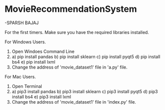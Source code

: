 # MovieRecommendationSystem
-SPARSH BAJAJ

For the first timers.
Make sure you have the required libraries installed.

For Windows Users.
1. Open Windoes Command Line
2. a) pip install pandas
   b) pip install sklearn
   c) pip install pyqt5
   d) pip install bs4
   e) pip install lxml
3. Change the address of 'movie_dataset1' file in 'a.py' file.

For Mac Users.
1. Open Terminal
2. a) pip3 install pandas
   b) pip3 install sklearn
   c) pip3 install pyqt5
   d) pip3 install bs4
   e) pip3 install lxml
3. Change the address of 'movie_dataset1' file in 'index.py' file.
